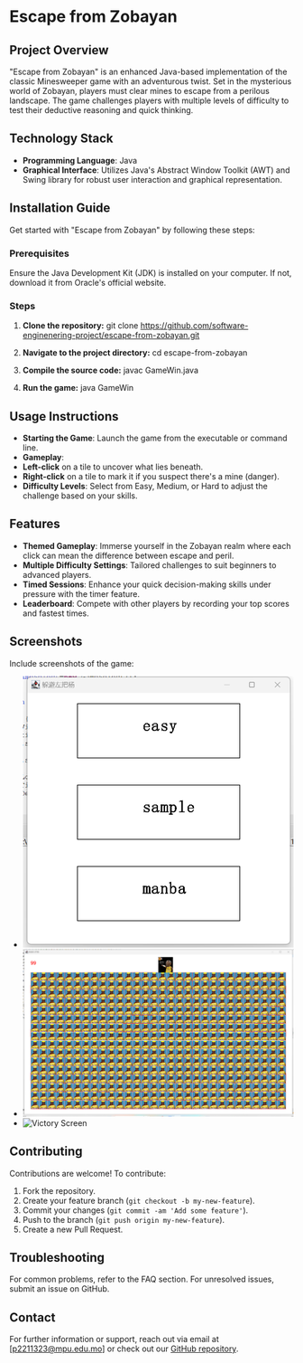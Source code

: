 # Escape from Zobayan

## Project Overview
"Escape from Zobayan" is an enhanced Java-based implementation of the classic Minesweeper game with an adventurous twist. Set in the mysterious world of Zobayan, players must clear mines to escape from a perilous landscape. The game challenges players with multiple levels of difficulty to test their deductive reasoning and quick thinking.

## Technology Stack
- **Programming Language**: Java
- **Graphical Interface**: Utilizes Java's Abstract Window Toolkit (AWT) and Swing library for robust user interaction and graphical representation.

## Installation Guide
Get started with "Escape from Zobayan" by following these steps:

### Prerequisites
Ensure the Java Development Kit (JDK) is installed on your computer. If not, download it from Oracle's official website.

### Steps
1. **Clone the repository:**
git clone https://github.com/software-enginenering-project/escape-from-zobayan.git

2. **Navigate to the project directory:**
cd escape-from-zobayan

3. **Compile the source code:**
javac GameWin.java

4. **Run the game:**
java GameWin


## Usage Instructions
- **Starting the Game**: Launch the game from the executable or command line.
- **Gameplay**:
- **Left-click** on a tile to uncover what lies beneath.
- **Right-click** on a tile to mark it if you suspect there's a mine (danger).
- **Difficulty Levels**: Select from Easy, Medium, or Hard to adjust the challenge based on your skills.

## Features
- **Themed Gameplay**: Immerse yourself in the Zobayan realm where each click can mean the difference between escape and peril.
- **Multiple Difficulty Settings**: Tailored challenges to suit beginners to advanced players.
- **Timed Sessions**: Enhance your quick decision-making skills under pressure with the timer feature.
- **Leaderboard**: Compete with other players by recording your top scores and fastest times.

## Screenshots
Include screenshots of the game:
- ![Starting Screen](扫雷/imgs/464e667852a25e97258a08c48399e5f.png)
- ![In-Game Action](扫雷/imgs/58a5d9cde7ca3de67ec2f560d5a5dff.png)
- ![Victory Screen]([扫雷/imgs/b47e4d1e07cac38560e74c8d5e3eae5.png)

## Contributing
Contributions are welcome! To contribute:
1. Fork the repository.
2. Create your feature branch (`git checkout -b my-new-feature`).
3. Commit your changes (`git commit -am 'Add some feature'`).
4. Push to the branch (`git push origin my-new-feature`).
5. Create a new Pull Request.

## Troubleshooting
For common problems, refer to the FAQ section. For unresolved issues, submit an issue on GitHub.

## Contact
For further information or support, reach out via email at [p2211323@mpu.edu.mo] or check out our [GitHub repository](https://github.com/software-enginenering-project/escape-from-zobayan).
